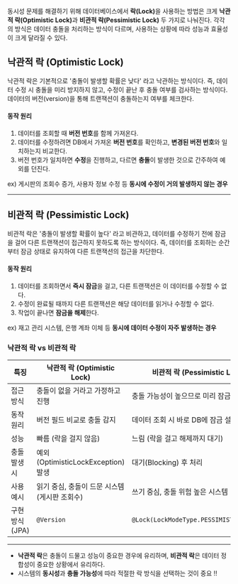 <p>동시성 문제를 해결하기 위해 데이터베이스에서 <strong>락(Lock)</strong>을 사용하는 방법은 크게 <strong>낙관적 락(Optimistic Lock)</strong>과 <strong>비관적 락(Pessimistic Lock)</strong> 두 가지로 나눠진다. 각각의 방식은 데이터 충돌을 처리하는 방식이 다르며, 사용하는 상황에 따라 성능과 효율성이 크게 달라질 수 있다.</p>
<h2 id="낙관적-락-optimistic-lock">낙관적 락 (Optimistic Lock)</h2>
<p>낙관적 락은 기본적으로 '충돌이 발생할 확률은 낮다' 라고 낙관하는 방식이다. 즉, 데이터 수정 시 충돌을 미리 방지하지 않고, 수정이 끝난 후 충돌 여부를 검사하는 방식이다. 데이터의 버전(version)을 통해 트랜잭션이 충돌하는지 여부를 체크한다.</p>
<h4 id="동작-원리">동작 원리</h4>
<ol>
<li>데이터를 조회할 때 <strong>버전 번호</strong>를 함께 가져온다.</li>
<li>데이터를 수정하려면 DB에서 가져온 <strong>버전 번호</strong>를 확인하고, <strong>변경된 버전 번호</strong>와 일치하는지 비교한다.</li>
<li>버전 번호가 일치하면 <strong>수정</strong>을 진행하고, 다르면 <strong>충돌</strong>이 발생한 것으로 간주하여 예외를 던진다.</li>
</ol>
<p>ex) 게시판의 조회수 증가, 사용자 정보 수정 등 <strong>동시에 수정이 거의 발생하지 않는 경우</strong></p>
<hr />
<h2 id="비관적-락-pessimistic-lock">비관적 락 (Pessimistic Lock)</h2>
<p>비관적 락은 '충돌이 발생할 확률이 높다' 라고 비관하고, 데이터를 수정하기 전에 잠금을 걸어 다른 트랜잭션이 접근하지 못하도록 하는 방식이다. 즉, 데이터를 조회하는 순간부터 잠금 상태로 유지하여 다른 트랜잭션의 접근을 차단한다.</p>
<h4 id="동작-원리-1">동작 원리</h4>
<ol>
<li>데이터를 조회하면서 <strong>즉시 잠금</strong>을 걸고, 다른 트랜잭션은 이 데이터를 수정할 수 없다.</li>
<li>수정이 완료될 때까지 다른 트랜잭션은 해당 데이터를 읽거나 수정할 수 없다.</li>
<li>작업이 끝나면 <strong>잠금을 해제</strong>한다.</li>
</ol>
<p>ex) 재고 관리 시스템, 은행 계좌 이체 등 <strong>동시에 데이터 수정이 자주 발생하는 경우</strong></p>
<h3 id="낙관적-락-vs-비관적-락">낙관적 락 vs 비관적 락</h3>
<table>
<thead>
<tr>
<th>특징</th>
<th>낙관적 락 (Optimistic Lock)</th>
<th>비관적 락 (Pessimistic Lock)</th>
</tr>
</thead>
<tbody><tr>
<td>접근 방식</td>
<td>충돌이 없을 거라고 가정하고 진행</td>
<td>충돌 가능성이 높으므로 미리 잠금</td>
</tr>
<tr>
<td>동작 원리</td>
<td>버전 필드 비교로 충돌 감지</td>
<td>데이터 조회 시 바로 DB에 잠금 설정</td>
</tr>
<tr>
<td>성능</td>
<td>빠름 (락을 걸지 않음)</td>
<td>느림 (락을 걸고 해제까지 대기)</td>
</tr>
<tr>
<td>충돌 발생 시</td>
<td>예외(OptimisticLockException) 발생</td>
<td>대기(Blocking) 후 처리</td>
</tr>
<tr>
<td>사용 예시</td>
<td>읽기 중심, 충돌이 드문 시스템 (게시판 조회수)</td>
<td>쓰기 중심, 충돌 위험 높은 시스템 (재고, 결제)</td>
</tr>
<tr>
<td>구현 방식 (JPA)</td>
<td><code>@Version</code></td>
<td><code>@Lock(LockModeType.PESSIMISTIC_WRITE)</code></td>
</tr>
</tbody></table>
<hr />
<ul>
<li><strong>낙관적 락</strong>은 충돌이 드물고 성능이 중요한 경우에 유리하며, <strong>비관적 락</strong>은 데이터 정합성이 중요한 상황에서 유리하다.</li>
<li>시스템의 <strong>동시성</strong>과 <strong>충돌 가능성</strong>에 따라 적절한 락 방식을 선택하는 것이 중요 !!</li>
</ul>